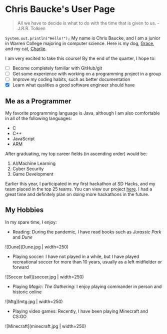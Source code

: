 # **Chris Baucke's User Page**
> All we have to decide is what to do with the time that is given to us.
\- J.R.R. Tolkien

`System.out.println("Hello!");` My name is Chris Baucke, and I am a junior in Warren College majoring in computer science. Here is my dog, [Grace](Grace.jpg), and my cat, [Charlie](Charlie.jpg).

I am very excited to take this course! By the end of the quarter, I hope to:
- [ ] Become completely familiar with GitHub/git
- [ ] Get some experience with working on a programming project in a group
- [ ] Improve my coding habits, such as better documentation
- [x] Learn what qualities a good software engineer should have

## Me as a Programmer
My favorite programming language is Java, although I am also comfortable in all of the following languages:
- C
- C++
- JavaScript
- ARM

After graduating, my top career fields (in ascending order) would be:
1. AI/Machine Learning
2. Cyber Security
3. Game Development

Earlier this year, I participated in my first hackathon at SD Hacks, and my team placed in the top 25 teams. You can view our project [here](https://devpost.com/software/rally-972jpc). I had a great time and definitely plan on doing more hackathons in the future.

## My Hobbies
In my spare time, I enjoy:
- Reading: During the pandemic, I have read books such as *Jurassic Park* and *Dune*

![Dune](Dune.jpg | width=250)
- Playing soccer: I have not played in a while, but I have played recreational soccer for more than 10 years, usually as a left midfielder or forward

![Soccer ball](soccer.jpg | width=250)
- Playing *Magic: The Gathering*: I enjoy playing commander in person and historic online

![Mtg](mtg.jpg | width=250)
- Playing video games: Recently, I have been playing Minecraft and CS:GO

![Minecraft](minecraft.jpg | width=250)